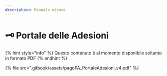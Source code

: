 ```yaml
---
description: Manuale utente
---
```


# 🗝 Portale delle Adesioni

{% hint style="info" %}
Questo contenuto è al momento disponibile soltanto in formato PDF
{% endhint %}

{% file src=".gitbook/assets/pagoPA_PortaleAdesioni_v4.pdf" %}
